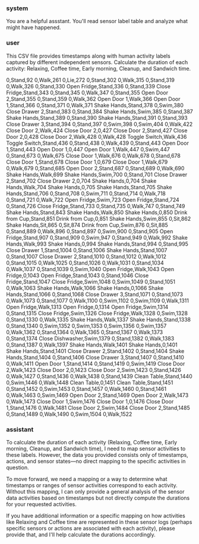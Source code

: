 ### system
You are a helpful assstant. You'll read sensor label table and analyze what might have happened.
### user

This CSV file provides timestamps along with human activity labels captured by different independent sensors.
Calculate the duration of each activity: Relaxing, Coffee time, Early morning, Cleanup, and Sandwich time.
    
0,Stand,92
0,Walk,261
0,Lie,272
0,Stand,302
0,Walk,315
0,Stand,319
0,Walk,326
0,Stand,330
Open Fridge,Stand,336
0,Stand,339
Close Fridge,Stand,343
0,Stand,345
0,Walk,347
0,Stand,355
Open Door 2,Stand,355
0,Stand,359
0,Walk,362
Open Door 1,Walk,366
Open Door 1,Stand,366
0,Stand,371
0,Walk,371
Shake Hands,Stand,378
0,Swim,380
Close Drawer 2,Stand,383
0,Stand,384
Shake Hands,Swim,385
0,Stand,387
Shake Hands,Stand,389
0,Stand,390
Shake Hands,Stand,391
0,Stand,393
Close Drawer 3,Stand,394
0,Stand,397
0,Swim,398
0,Swim,404
0,Walk,422
Close Door 2,Walk,424
Close Door 2,0,427
Close Door 2,Stand,427
Close Door 2,0,428
Close Door 2,Walk,428
0,Walk,428
Toggle Switch,Walk,436
Toggle Switch,Stand,436
0,Stand,438
0,Walk,439
0,Stand,443
Open Door 1,Stand,443
Open Door 1,0,447
Open Door 1,Walk,447
0,Swim,447
0,Stand,673
0,Walk,675
Close Door 1,Walk,676
0,Walk,678
0,Stand,678
Close Door 1,Stand,678
Close Door 1,0,679
Close Door 1,Walk,679
0,Walk,679
0,Stand,685
Open Door 2,Stand,687
0,Stand,689
0,Walk,690
Shake Hands,Walk,699
Shake Hands,Swim,700
0,Stand,701
Close Drawer 2,Stand,702
Close Drawer 2,0,704
Shake Hands,0,704
Shake Hands,Walk,704
Shake Hands,0,705
Shake Hands,Stand,705
Shake Hands,Stand,706
0,Stand,708
0,Swim,711
0,Stand,714
0,Walk,718
0,Stand,721
0,Walk,722
Open Fridge,Swim,723
Open Fridge,Stand,724
0,Stand,726
Close Fridge,Stand,733
0,Stand,735
0,Walk,747
0,Stand,749
Shake Hands,Stand,843
Shake Hands,Walk,850
Shake Hands,0,850
Drink from Cup,Stand,851
Drink from Cup,0,851
Shake Hands,Swim,855
0,Sit,862
Shake Hands,Sit,865
0,Sit,874
Drink from Cup,Swim,876
0,Sit,885
0,Stand,889
0,Walk,896
0,Stand,897
0,Swim,900
0,Stand,905
Open Fridge,Stand,907
0,Stand,909
0,Swim,947
0,Stand,949
0,Walk,992
Shake Hands,Walk,993
Shake Hands,0,994
Shake Hands,Stand,994
0,Stand,995
Close Drawer 1,Stand,1004
0,Stand,1006
Shake Hands,Stand,1007
0,Stand,1007
Close Drawer 2,Stand,1010
0,Stand,1012
0,Walk,1012
0,Stand,1015
0,Walk,1025
0,Stand,1026
0,Walk,1031
0,Stand,1034
0,Walk,1037
0,Stand,1039
0,Swim,1040
Open Fridge,Walk,1043
Open Fridge,0,1043
Open Fridge,Stand,1043
0,Stand,1046
Close Fridge,Stand,1047
Close Fridge,Swim,1048
0,Swim,1049
0,Stand,1051
0,Walk,1063
Shake Hands,Walk,1066
Shake Hands,0,1066
Shake Hands,Stand,1066
0,Stand,1068
Close Drawer 3,Stand,1071
0,Stand,1073
0,Walk,1073
0,Stand,1077
0,Walk,1100
0,Swim,1102
0,Swim,1109
0,Walk,1311
Open Fridge,Walk,1313
Open Fridge,0,1314
Open Fridge,Swim,1314
0,Stand,1315
Close Fridge,Swim,1326
Close Fridge,Walk,1328
0,Swim,1328
0,Stand,1330
0,Walk,1335
Shake Hands,Walk,1337
Shake Hands,Stand,1338
0,Stand,1340
0,Swim,1352
0,Swim,1353
0,Swim,1356
0,Swim,1357
0,Walk,1362
0,Stand,1364
0,Walk,1365
0,Stand,1367
0,Walk,1373
0,Stand,1374
Close Dishwasher,Swim,1379
0,Stand,1382
0,Walk,1383
0,Stand,1387
0,Walk,1397
Shake Hands,Walk,1401
Shake Hands,0,1401
Shake Hands,Stand,1401
Close Drawer 2,Stand,1402
0,Stand,1404
Shake Hands,Stand,1404
0,Stand,1406
Close Drawer 3,Stand,1407
0,Stand,1410
0,Walk,1411
Open Door 1,Stand,1414
0,Stand,1419
0,Swim,1419
Close Door 2,Walk,1423
Close Door 2,0,1423
Close Door 2,Swim,1423
0,Stand,1426
0,Walk,1427
0,Stand,1436
0,Walk,1438
0,Stand,1439
Clean Table,Stand,1440
0,Swim,1446
0,Walk,1448
Clean Table,0,1451
Clean Table,Stand,1451
0,Stand,1452
0,Swim,1453
0,Stand,1457
0,Walk,1460
0,Stand,1461
0,Walk,1463
0,Swim,1469
Open Door 2,Stand,1469
Open Door 2,Walk,1473
0,Walk,1473
Close Door 1,Swim,1476
Close Door 1,0,1476
Close Door 1,Stand,1476
0,Walk,1481
Close Door 2,Swim,1484
Close Door 2,Stand,1485
0,Stand,1489
0,Walk,1490
0,Swim,1504
0,Walk,1522

### assistant
To calculate the duration of each activity (Relaxing, Coffee time, Early morning, Cleanup, and Sandwich time), I need to map sensor activities to these labels. However, the data you provided consists only of timestamps, actions, and sensor states—no direct mapping to the specific activities in question. 

To move forward, we need a mapping or a way to determine what timestamps or ranges of sensor activities correspond to each activity. Without this mapping, I can only provide a general analysis of the sensor data activities based on timestamps but not directly compute the durations for your requested activities.

If you have additional information or a specific mapping on how activities like Relaxing and Coffee time are represented in these sensor logs (perhaps specific sensors or actions are associated with each activity), please provide that, and I'll help calculate the durations accordingly.
